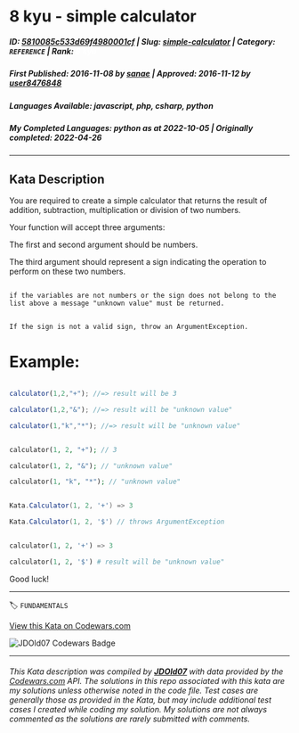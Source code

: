 # 8 kyu - simple calculator 

##### **ID**: [5810085c533d69f4980001cf](https://www.codewars.com/kata/5810085c533d69f4980001cf) | **Slug**: [simple-calculator](https://www.codewars.com/kata/5810085c533d69f4980001cf) | **Category**: `REFERENCE` | **Rank**: <span style="color:white">8 kyu</span>

##### **First Published**: 2016-11-08 ***by*** [sanae](https://www.codewars.com/users/sanae) | **Approved**: 2016-11-12 ***by*** [user8476848](https://www.codewars.com/users/user8476848)

##### **Languages Available**: javascript, php, csharp, python

##### **My Completed Languages**: python ***as at*** 2022-10-05 | **Originally completed**: 2022-04-26

---

## Kata Description


You are required to create a simple calculator that returns the result of addition, subtraction, multiplication or division of two numbers.



Your function will accept three arguments:<br>

The first and second argument should be numbers.<br>

The third argument should represent a sign indicating the operation to perform on these two numbers.

```if-not:csharp

if the variables are not numbers or the sign does not belong to the list above a message "unknown value" must be returned.

```

```if:csharp

If the sign is not a valid sign, throw an ArgumentException.

```



# Example:



```javascript

calculator(1,2,"+"); //=> result will be 3

calculator(1,2,"&"); //=> result will be "unknown value"

calculator(1,"k","*"); //=> result will be "unknown value"

```

```php

calculator(1, 2, "+"); // 3

calculator(1, 2, "&"); // "unknown value"

calculator(1, "k", "*"); // "unknown value"

```

```csharp

Kata.Calculator(1, 2, '+') => 3

Kata.Calculator(1, 2, '$') // throws ArgumentException

```

```python

calculator(1, 2, '+') => 3

calculator(1, 2, '$') # result will be "unknown value"

```



Good luck!

---


🏷 `FUNDAMENTALS`


[View this Kata on Codewars.com](https://www.codewars.com/kata/5810085c533d69f4980001cf)

![](https://www.codewars.com/users/jdold07/badges/large "JDOld07 Codewars Badge")

---

###### *This Kata description was compiled by [**JDOld07**](https://tpstech.dev) with data provided by the [Codewars.com](https://www.codewars.com) API.  The solutions in this repo associated with this kata are my solutions unless otherwise noted in the code file.  Test cases are generally those as provided in the Kata, but may include additional test cases I created while coding my solution.  My solutions are not always commented as the solutions are rarely submitted with comments.*
